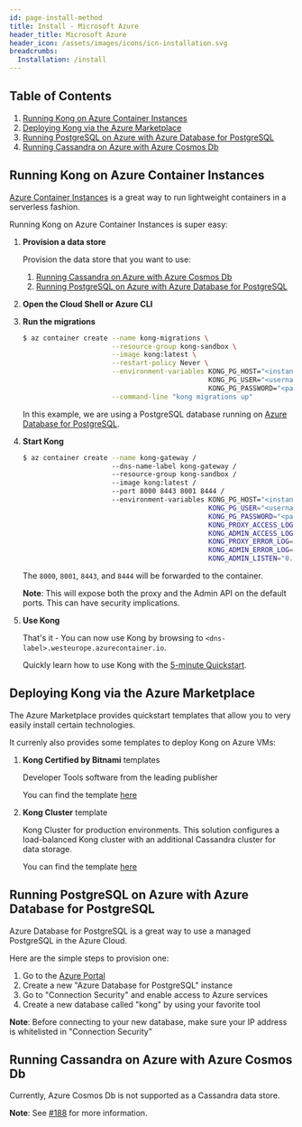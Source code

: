 ```yaml
---
id: page-install-method
title: Install - Microsoft Azure
header_title: Microsoft Azure
header_icon: /assets/images/icons/icn-installation.svg
breadcrumbs:
  Installation: /install
---
```


## Table of Contents

<!-- FIXME the list below should be an unordered list, but currently those do not render correctly in this section of the Docs site - depends on https://github.com/Kong/docs.konghq.com/issues/917 -->
1. [Running Kong on Azure Container Instances](#running-kong-on-azure-container-instances)
1. [Deploying Kong via the Azure Marketplace](#deploying-kong-via-the-azure-marketplace)
1. [Running PostgreSQL on Azure with Azure Database for PostgreSQL](#running-postgresql-on-azure-with-azure-database-for-postgresql)
1. [Running Cassandra on Azure with Azure Cosmos Db](#running-cassandra-on-azure-with-azure-cosmos-db)

## Running Kong on Azure Container Instances
<a href="https://docs.microsoft.com/en-us/azure/container-instances/container-instances-overview" target="blank">Azure Container Instances</a> is a great way to run lightweight containers in a serverless fashion.

Running Kong on Azure Container Instances is super easy:

1. **Provision a data store**

    Provision the data store that you want to use:
    1. [Running Cassandra on Azure with Azure Cosmos Db](#running-cassandra-on-azure-with-azure-cosmos-db)
    1. [Running PostgreSQL on Azure with Azure Database for PostgreSQL](#running-postgresql-on-azure-with-azure-database-for-postgresql)

1. **Open the Cloud Shell or Azure CLI**

1. **Run the migrations**

    ```bash
    $ az container create --name kong-migrations \
                          --resource-group kong-sandbox \
                          --image kong:latest \
                          --restart-policy Never \
                          --environment-variables KONG_PG_HOST="<instance-name>.postgres.database.azure.com" \
                                                  KONG_PG_USER="<username>" \
                                                  KONG_PG_PASSWORD="<password>" \
                          --command-line "kong migrations up"
    ```
    In this example, we are using a PostgreSQL database running on [Azure Database for PostgreSQL](#running-postgresql-on-azure-with-azure-database-for-postgresql).

1. **Start Kong**

    ```bash
    $ az container create --name kong-gateway /
                          --dns-name-label kong-gateway /
                          --resource-group kong-sandbox /
                          --image kong:latest /
                          --port 8000 8443 8001 8444 /
                          --environment-variables KONG_PG_HOST="<instance-name>.postgres.database.azure.com" /
                                                  KONG_PG_USER="<username>" /
                                                  KONG_PG_PASSWORD="<password>" /
                                                  KONG_PROXY_ACCESS_LOG="/dev/stdout" /
                                                  KONG_ADMIN_ACCESS_LOG="/dev/stdout" /
                                                  KONG_PROXY_ERROR_LOG="/dev/stderr" /
                                                  KONG_ADMIN_ERROR_LOG="/dev/stderr" /
                                                  KONG_ADMIN_LISTEN="0.0.0.0:8001, 0.0.0.0:8444 ssl"
    ```

    The `8000`, `8001`, `8443`, and `8444` will be forwarded to the container.

    <div class="alert alert-warning">
      <div class="text-center">
        <strong>Note</strong>: This will expose both the proxy and the Admin API on the default ports. This can have security implications.
      </div>
    </div>

1. **Use Kong**

    That's it - You can now use Kong by browsing to `<dns-label>.westeurope.azurecontainer.io`.

    Quickly learn how to use Kong with the [5-minute Quickstart](/latest/getting-started/quickstart).

## Deploying Kong via the Azure Marketplace
The Azure Marketplace provides quickstart templates that allow you to very easily install certain technologies.

It currenly also provides some templates to deploy Kong on Azure VMs:

1. **Kong Certified by Bitnami** templates

    Developer Tools software from the leading publisher

    You can find the template [here](https://azuremarketplace.microsoft.com/en-us/marketplace/apps/bitnami.kong)

1. **Kong Cluster** template

    Kong Cluster for production environments.
    This solution configures a load-balanced Kong cluster with an additional Cassandra cluster for data storage.

    You can find the template [here](https://azuremarketplace.microsoft.com/en-us/marketplace/apps/bitnami.kong-cluster)

## Running PostgreSQL on Azure with Azure Database for PostgreSQL
Azure Database for PostgreSQL is a great way to use a managed PostgreSQL in the Azure Cloud.

Here are the simple steps to provision one:

1. Go to the <a href="https://portal.azure.com" target="blank">Azure Portal</a>
1. Create a new "Azure Database for PostgreSQL" instance
1. Go to "Connection Security" and enable access to Azure services
1. Create a new database called "kong" by using your favorite tool

<div class="alert alert-warning">
  <div class="text-center">
    <strong>Note</strong>: Before connecting to your new database, make sure your IP address is whitelisted in "Connection Security"
  </div>
</div>

## Running Cassandra on Azure with Azure Cosmos Db
Currently, Azure Cosmos Db is not supported as a Cassandra data store.

<div class="alert alert-info">
  <div class="text-center">
    <strong>Note</strong>: See <a href="https://github.com/Kong/docker-kong/issues/188" target="blank">#188</a> for more information.
  </div>
</div>
